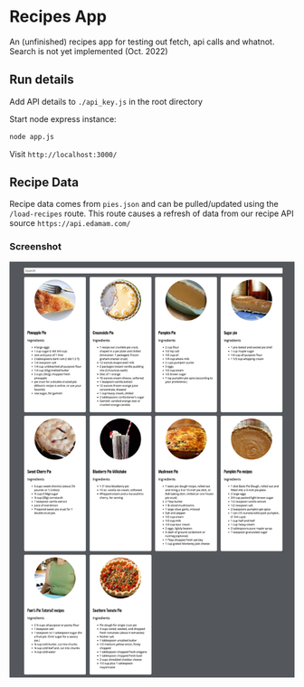 # Recipes App

An (unfinished) recipes app for testing out fetch, api calls and whatnot. Search is not yet implemented (Oct. 2022)

## Run details

Add API details to `./api_key.js` in the root directory

Start node express instance:
```bash
node app.js
```

Visit `http://localhost:3000/`

## Recipe Data

Recipe data comes from `pies.json` and can be pulled/updated using the `/load-recipes` route. This route causes a refresh of data from our recipe API source `https://api.edamam.com/`

### Screenshot

![This is an image](./oct-2022-screenshot.jpg)
